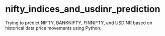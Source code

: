 # nifty_indices_and_usdinr_prediction
Trying to predict NIFTY, BANKNIFTY, FINNIFTY, and USDINR based on historical data price movements using Python.
